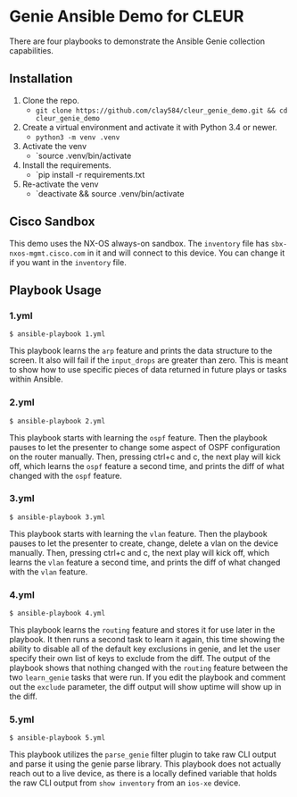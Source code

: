 # Genie Ansible Demo for CLEUR

There are four playbooks to demonstrate the Ansible Genie collection capabilities.


## Installation


1. Clone the repo.
	- `git clone https://github.com/clay584/cleur_genie_demo.git && cd cleur_genie_demo`
2. Create a virtual environment and activate it with Python 3.4 or newer.
	- `python3 -m venv .venv`
3. Activate the venv
	- `source .venv/bin/activate
4. Install the requirements.
	- `pip install -r requirements.txt
5. Re-activate the venv
	- `deactivate && source .venv/bin/activate

## Cisco Sandbox

This demo uses the NX-OS always-on sandbox. The `inventory` file has `sbx-nxos-mgmt.cisco.com` in it and will connect to this device. You can 
change it if you want in the `inventory` file.

## Playbook Usage

### 1.yml

`$ ansible-playbook 1.yml`

This playbook learns the `arp` feature and prints the data structure to the screen. It also will fail if the `input_drops` are greater than zero. 
This is meant to show how to use specific pieces of data returned in future plays or tasks within Ansible.

### 2.yml

`$ ansible-playbook 2.yml`

This playbook starts with learning the `ospf` feature. Then the playbook pauses to let the presenter to change some aspect of OSPF configuration 
on the router manually. Then, pressing ctrl+c and c, the next play will kick off, which learns the `ospf` feature a second time, and prints the 
diff of what changed with the `ospf` feature.

### 3.yml

`$ ansible-playbook 3.yml`

This playbook starts with learning the `vlan` feature. Then the playbook pauses to let the presenter to create, change, delete a vlan 
on the device manually. Then, pressing ctrl+c and c, the next play will kick off, which learns the `vlan` feature a second time, and prints the
diff of what changed with the `vlan` feature.

### 4.yml

`$ ansible-playbook 4.yml`

This playbook learns the `routing` feature and stores it for use later in the playbook. It then runs a second task to learn it again, this time showing 
the ability to disable all of the default key exclusions in genie, and let the user specify their own list of keys to exclude from the diff. The output 
of the playbook shows that nothing changed with the `routing` feature between the two `learn_genie` tasks that were run. If you edit the playbook and comment 
out the `exclude` parameter, the diff output will show uptime will show up in the diff.

### 5.yml

`$ ansible-playbook 5.yml`

This playbook utilizes the `parse_genie` filter plugin to take raw CLI output and parse it using the genie parse library. This playbook does not actually 
reach out to a live device, as there is a locally defined variable that holds the raw CLI output from `show inventory` from an `ios-xe` device.
 
